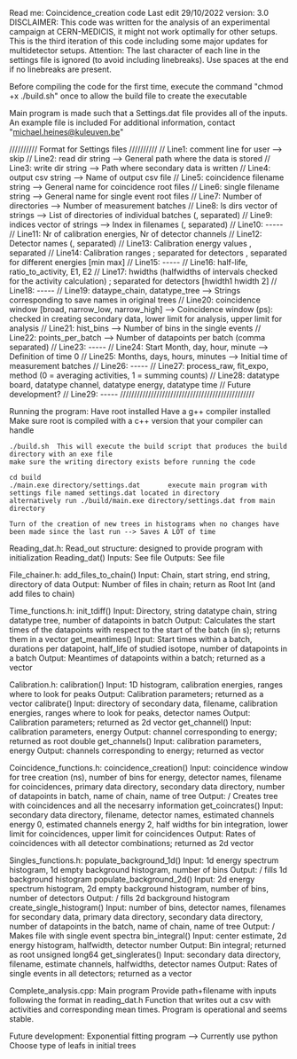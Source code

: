 Read me: Coincidence_creation code		Last edit 29/10/2022		version: 3.0
DISCLAIMER: This code was written for the analysis of an experimental campaign at CERN-MEDICIS, it might not work optimally for other setups.
This is the third iteration of this code including some major updates for multidetector setups.
Attention: The last character of each line in the settings file is ignored (to avoid including linebreaks). Use spaces at the end if no linebreaks are present.

Before compiling the code for the first time, execute the command "chmod +x ./build.sh" once to allow the build file to create the executable

Main program is made such that a Settings.dat file provides all of the inputs. An example file is included
For additional information, contact "michael.heines@kuleuven.be"

////////// Format for Settings files //////////
// Line1: comment line for user --> skip
// Line2: read dir string 				--> General path where the data is stored
// Line3: write dir string 				--> Path where secondary data is written
// Line4: output csv string 			--> Name of output csv file
// Line5: coincidence filename string 	--> General name for coincidence root files
// Line6: single filename string 		--> General name for single event root files
// Line7: Number of directories 		--> Number of measurement batches
// Line8: ls dirs vector of strings		--> List of directories of individual batches (, separated)
// Line9: indices vector of strings 	--> Index in filenames (, separated)
// Line10: -----
// Line11: Nr of calibration energies, Nr of detector channels
// Line12: Detector names (, separated)
// Line13: Calibration energy values		, separated
// Line14: Calibration ranges				; separated for detectors , separated for different energies [min max]
// Line15: -----
// Line16: half-life, ratio_to_activity, E1, E2
// Line17: hwidths	(halfwidths of intervals checked for the activity calculation)						; separated for detectors [hwidth1 hwidth 2]
// Line18: -----
// Line19: dataype_chain, datatype_tree								--> Strings corresponding to save names in original trees 
// Line20: coincidence window [broad, narrow_low, narrow_high]		--> Coincidence window (ps): checked in creating secondary data, lower limit for analysis, upper limit for analysis
// Line21: hist_bins												--> Number of bins in the single events
// Line22: points_per_batch											--> Number of datapoints per batch (comma separated)
// Line23: -----
// Line24: Start Month, day, hour, minute							--> Definition of time 0
// Line25: Months, days, hours, minutes								--> Initial time of measurement batches
// Line26: -----
// Line27: process_raw, fit_expo, method (0 = averaging activities, 1 = summing counts)
// Line28: datatype board, datatype channel, datatype energy, datatype time 			// Future development?
// Line29: -----
////////////////////////////////////////////////



Running the program:
	Have root installed
	Have a g++ compiler installed
	Make sure root is compiled with a c++ version that your compiler can handle

	./build.sh	This will execute the build script that produces the build directory with an exe file
	make sure the writing directory exists before running the code
	
	cd build
	./main.exe directory/settings.dat		execute main program with settings file named settings.dat located in directory
	alternatively run ./build/main.exe directory/settings.dat from main directory

	Turn of the creation of new trees in histograms when no changes have been made since the last run --> Saves A LOT of time



Reading_dat.h:
Read_out structure: designed to provide program with initialization
Reading_dat()
	Inputs: See file
	Outputs: See file

File_chainer.h:
add_files_to_chain()
	Input:	Chain, start string, end string, directory of data
	Output:	Number of files in chain; return as Root Int (and add files to chain)

Time_functions.h:
init_tdiff()
	Input: Directory, string datatype chain, string datatype tree, number of datapoints in batch
	Output: Calculates the start times of the datapoints with respect to the start of the batch (in s); returns them in a vector
get_meantimes()
	Input: Start times within a batch, durations per datapoint, half_life of studied isotope, number of datapoints in a batch
	Output: Meantimes of datapoints within a batch; returned as a vector

Calibration.h:
calibration() 
	Input: 1D histogram, calibration energies, ranges where to look for peaks
	Output: Calibration parameters; returned as a vector
calibrate()
	Input: directory of secondary data, filename, calibration energies, ranges where to look for peaks, detector names
	Output: Calibration parameters; returned as 2d vector
get_channel()
	Input: calibration parameters, energy
	Output: channel corresponding to energy; returned as root double
get_channels()
	Input: calibration parameters, energy
	Output: channels corresponding to energy; returned as vector

Coincidence_functions.h:
coincidence_creation()
	Input: coincidence window for tree creation (ns), number of bins for energy, detector names, filename for coincidences, primary data directory, secondary data directory, number of datapoints in batch, name of chain, name of tree
	Output: / Creates tree with coincidences and all the necesarry information
get_coincrates()
	Input: secondary data directory, filename, detector names, estimated channels energy 0, estimated channels energy 2, half widths for bin integration, lower limit for coincidences, upper limit for coincidences
	Output: Rates of coincidences with all detector combinations; returned as 2d vector

Singles_functions.h:
populate_background_1d()
	Input: 1d energy spectrum histogram, 1d empty background histogram, number of bins
	Output: / fills 1d background histogram
populate_background_2d()
	Input: 2d energy spectrum histogram, 2d empty background histogram, number of bins, number of detectors
	Output: / fills 2d background histogram
create_single_histogram()
	Input: number of bins, detector names, filenames for secondary data, primary data directory, secondary data directory, number of datapoints in the batch, name of chain, name of tree
	Output: / Makes file with single event spectra
bin_integral()
	Input: center estimate, 2d energy histogram, halfwidth, detector number
	Output: Bin integral; returned as root unsigned long64
get_singlerates()
	Input: secondary data directory, filename, estimate channels, halfwidths, detector names
	Output: Rates of single events in all detectors; returned as a vector


Complete_analysis.cpp:	Main program
Provide path+filename with inputs following the format in reading_dat.h
Function that writes out a csv with activities and corresponding mean times.
Program is operational and seems stable.

Future development:
Exponential fitting program --> Currently use python
Choose type of leafs in initial trees
